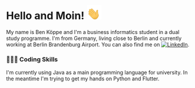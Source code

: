 # Hello and Moin! <img src="https://github.com/Neophutos/Neophutos/blob/560dbcc7703a56048d9e82102fef983053473f55/waving-hand-joypixels.gif" width="40px">

My name is Ben Köppe and I'm a business informatics student in a dual study programme. I'm from Germany, living close to Berlin and currently working at Berlin Brandenburg Airport.
You can also find me on [![LinkedIn][2.2]][2].

### 👨🏻‍💻 Coding Skills

I'm currently using Java as a main programming language for university. In the meantime I'm trying to get my hands on Python and Flutter.

<!-- Icons -->

[2.2]: https://raw.githubusercontent.com/MartinHeinz/MartinHeinz/master/linkedin-3-16.png (LinkedIn icon without padding)

<!-- Links to your social media accounts -->

[2]: https://www.linkedin.com/in/benkoeppe/

